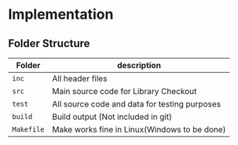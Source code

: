 # Implementation

## Folder Structure
Folder        | description
--------------| ----------------------------------------------
`inc`         | All header files
`src`         | Main source code for Library Checkout
`test`        | All source code and data for testing purposes
`build`       | Build output (Not included in git)
`Makefile`    | Make works fine in Linux(Windows to be done)